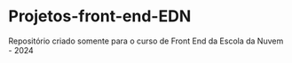 # Projetos-front-end-EDN
Repositório criado somente para o curso de Front End da Escola da Nuvem - 2024
